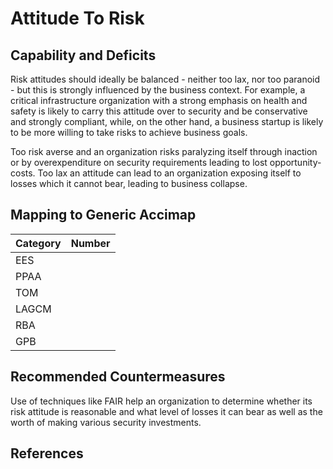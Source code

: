 # Attitude To Risk

## Capability and Deficits
Risk attitudes should ideally be balanced - neither too lax, nor too paranoid - but this is strongly influenced by the business context.  For example, a critical infrastructure 
organization with a strong emphasis on health and safety is likely to carry this attitude over to security and be conservative and strongly compliant, while, on the other hand,
a business startup is likely to be more willing to take risks to achieve business goals.

Too risk averse and an organization risks paralyzing itself through inaction or by overexpenditure on security requirements leading to lost opportunity-costs.  Too lax an attitude
can lead to an organization exposing itself to losses which it cannot bear, leading to business collapse.

## Mapping to Generic Accimap

|Category | Number |
| --- | --- |
|EES     |      |
|PPAA  | |
|TOM   ||
|LAGCM ||
|RBA   ||
|GPB   ||

## Recommended Countermeasures
Use of techniques like FAIR help an organization to determine whether its risk attitude is reasonable and what level of losses it can bear as well as the worth of making
various security investments.


## References
